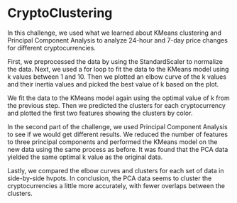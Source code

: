# CryptoClustering

In this challenge, we used what we learned about KMeans clustering and Principal Component Analysis to analyze 24-hour and 7-day price changes for different cryptocurrencies.

First, we preprocessed the data by using the StandardScaler to normalize the data. Next, we used a for loop to fit the data to the KMeans model using k values between 1 and 10. Then we plotted an elbow curve of the k values and their inertia values and picked the best value of k based on the plot.

We fit the data to the KMeans model again using the optimal value of k from the previous step. Then we predicted the clusters for each cryptocurrency and plotted the first two features showing the clusters by color.

In the second part of the challenge, we used Principal Component Analysis to see if we would get different results. We reduced the number of features to three principal components and performed the KMeans model on the new data using the same process as before. It was found that the PCA data yielded the same optimal k value as the original data. 

Lastly, we compared the elbow curves and clusters for each set of data in side-by-side hvpots. In conclusion, the PCA data seems to cluster the cryptocurrencies a little more accurately, with fewer overlaps between the clusters.